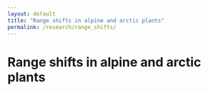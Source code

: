 ```yaml
---
layout: default
title: "Range shifts in alpine and arctic plants"
permalink: /research/range_shifts/
---
```


# Range shifts in alpine and arctic plants
